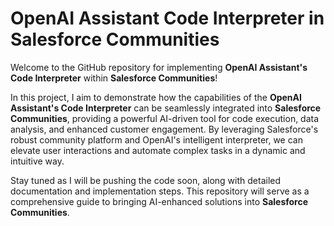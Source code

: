 # OpenAI Assistant Code Interpreter in Salesforce Communities

Welcome to the GitHub repository for implementing **OpenAI Assistant's Code Interpreter** within **Salesforce Communities**!

In this project, I aim to demonstrate how the capabilities of the **OpenAI Assistant's Code Interpreter** can be seamlessly integrated into **Salesforce Communities**, providing a powerful AI-driven tool for code execution, data analysis, and enhanced customer engagement. By leveraging Salesforce's robust community platform and OpenAI's intelligent interpreter, we can elevate user interactions and automate complex tasks in a dynamic and intuitive way.

Stay tuned as I will be pushing the code soon, along with detailed documentation and implementation steps. This repository will serve as a comprehensive guide to bringing AI-enhanced solutions into **Salesforce Communities**.
